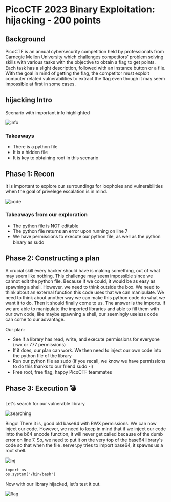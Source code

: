 # PicoCTF 2023 Binary Exploitation: hijacking - 200 points
## Background 
PicoCTF is an annual cybersecurity competition held by professionals from Carnegie Mellon University which challenges competitors’ problem solving skills with various tasks with the objective to obtain a flag to get points. Each task has a slight description, followed with an instance button or a file. With the goal in mind of getting the flag, the competitor must exploit computer related vulnerabilities to extract the flag even though it may seem impossible at first in some cases.

## hijacking Intro
Scenario with important info highlighted

![info](https://cdn.discordapp.com/attachments/803021452797411348/1087241881131429948/image.png)

### Takeaways
* There is a python file
* It is a hidden file
* It is key to obtaining root in this scenario

## Phase 1: Recon
It is important to explore our surroundings for loopholes and vulnerabilities when the goal of privelege escalation is in mind.

![code](https://cdn.discordapp.com/attachments/803021452797411348/1087244613749833758/image.png)

### Takeaways from our exploration
* The python file is NOT editable
* The python file returns an error upon running on line 7
* We have permissions to execute our python file, as well as the python binary as sudo

## Phase 2: Constructing a plan
A crucial skill every hacker should have is making something, out of what may seem like nothing. This challenge may seem impossible since we cannot edit the python file. Because if we could, it would be as easy as spawning a shell. However, we need to think outside the box. We need to think about an external function this code uses that we can manipulate. We need to think about another way we can make this python code do what we want it to do. Then it should finally come to us. The answer is the imports. If we are able to manipulate the imported libraries and able to fill them with our own code, like maybe spawning a shell, our seemingly useless code can come to our advantage.

Our plan:
* See if a library has read, write, and execute permissions for everyone (rwx or 777 permissions)
* If it does, our plan can work. We then need to inject our own code into the python file of the library
* Run our python file as sudo (if you recall, we know we have permissions to do this thanks to our friend sudo -l)
* Free root, free flag, happy PicoCTF teammates

## Phase 3: Execution 💣
Let's search for our vulnerable library

![searching](https://cdn.discordapp.com/attachments/803021452797411348/1087247840864129034/image.png)

Bingo! There it is, good old base64 with RWX permissions. We can now inject our code. However, we need to keep in mind that if we inject our code intto the b64 encode function, it will never get called because of the dumb error on line 7. So, we need to put it on the very top of the base64 library's code so that when the file .server.py tries to import base64, it spawns us a root shell. 

![inj](https://cdn.discordapp.com/attachments/803021452797411348/1087249964951928842/image.png)

```
import os
os.system("/bin/bash")
```

Now with our library hijacked, let's test it out.

![flag](https://cdn.discordapp.com/attachments/803021452797411348/1087249586697031680/image.png)


